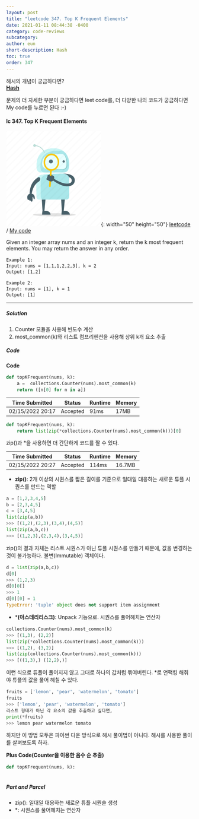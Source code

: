 ```yaml
---
layout: post
title: "leetcode 347. Top K Frequent Elements"
date: 2021-01-11 08:44:38 -0400
category: code-reviews
subcategory: 
author: eun
short-description: Hash
toc: true
order: 347
---
```


해시의 개념이 궁금하다면?      
<a href="{{ site.url }}{{ site.baseurl }}/data-structure/hash/">**Hash**</a>

문제의 더 자세한 부분이 궁금하다면 leet code를, 더 다양한 나의 코드가 궁금하다면 My code를 누르면 된다 :-)



#### lc 347. Top K Frequent Elements
![Image Alt 텍스트](/assets/link.png){: width="50" height="50"} <a href="https://leetcode.com/problems/top-k-frequent-elements/">leetcode</a>  /  <a href="https://github.com/JJungEEun/CodingTest/blob/main/interviews/chap11_%ED%95%B4%EC%8B%9C%ED%85%8C%EC%9D%B4%EB%B8%94/chap11_31_%EC%83%81%EC%9C%84%20k%20%EB%B9%88%EB%8F%84%20%EC%9A%94%EC%86%8C.ipynb">  My code</a>

Given an integer array nums and an integer k, return the k most frequent elements. You may return the answer in any order.

```
Example 1:
Input: nums = [1,1,1,2,2,3], k = 2
Output: [1,2]
```
```
Example 2:
Input: nums = [1], k = 1
Output: [1]
```

---

##### Solution
1. Counter 모듈을 사용해 빈도수 계산
2. most_common(k)와 리스트 컴프리헨션을 사용해 상위 k개 요소 추출


##### Code
**Code**
``` python
def topKFrequent(nums, k): 
    a =  collections.Counter(nums).most_common(k)
    return ([n[0] for n in a])
```

Time Submitted | Status | Runtime | Memory
---|---|---|---|
02/15/2022 20:17|Accepted|91ms|17MB

``` python
def topKFrequent(nums, k): 
    return list(zip(*collections.Counter(nums).most_common(k)))[0]
```
zip()과 *을 사용하면 더 간단하게 코드를 짤 수 있다. 

Time Submitted | Status | Runtime | Memory
---|---|---|---|
02/15/2022 20:27|Accepted|114ms|16.7MB

- **zip()**: 2개 이상의 시퀀스를 짧은 길이를 기준으로 일대일 대응하는 새로운 튜플 시퀀스를 만드는 역할
```python
a = [1,2,3,4,5]
b = [2,3,4,5]
c = [3,4,5]
list(zip(a,b))
>>> [(1,2),(2,3),(3,4),(4,5)]
list(zip(a,b,c))
>>> [(1,2,3),(2,3,4),(3,4,5)]
```
zip()의 결과 자체는 리스트 시퀀스가 아닌 튜플 시퀀스를 만들기 때문에, 값을 변경하는 것이 불가능하다. 불변(Immutable) 객체이다.
```python
d = list(zip(a,b,c))
d[0]
>>> (1,2,3)
d[0]0[]
>>> 1
d[0][0] = 1
TypeError: 'tuple' object does not support item assignment
```

- ***(아스테리리스크)**: Unpack 기능으로. 시퀀스를 풀어헤치는 연산자
```python
collections.Counter(nums).most_common(k)
>>> [(1,3), (2,2)]
list(zip(*collections.Counter(nums).most_common(k)))
>>> [(1,2), (3,2)]
list(zip(collections.Counter(nums).most_common(k)))
>>> [((1,3),) ((2,2),)]
```
이런 식으로 튜플이 풀어지지 않고 그대로 하나의 값처럼 묶여버린다. *로 언팩킹 해줘야 튜플의 값을 풀어 헤칠 수 있다. 
```python
fruits = ['lemon', 'pear', 'watermelon', 'tomato']
fruits
>>> ['lemon', 'pear', 'watermelon', 'tomato']
리스트 형태가 아닌 각 요소의 값을 추출하고 싶다면, 
print(*fruits)
>>> lemon pear watermelon tomato
```


하지만 이 방법 모두은 파이썬 다운 방식으로 해시 풀이법이 아니다. 
해시를 사용한 풀이를 살펴보도록 하자.

**Plus Code(Counter을 이용한 음수 순 추출)**
``` python
def topKFrequent(nums, k): 
    
```

##### Part and Parcel
- zip(): 일대일 대응하는 새로운 튜플 시퀀슬 생성
- *: 시퀀스를 풀어헤치는 연산자